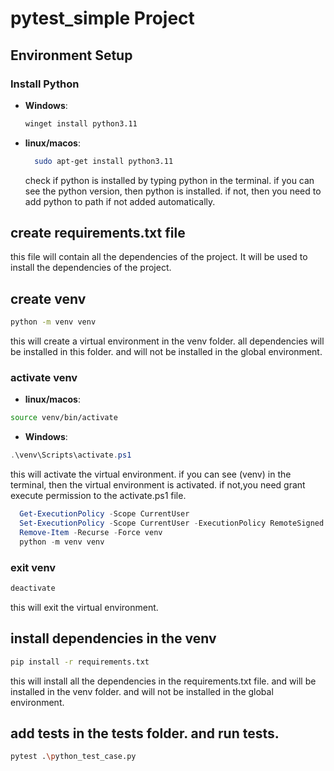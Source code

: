 # pytest_simple Project

## Environment Setup

### Install Python
- **Windows**:
  ```bash
  winget install python3.11
  ```

- **linux/macos**:
  ```bash
    sudo apt-get install python3.11
  ```
  check if python is installed by typing python in the terminal. if you can see the python version, then python is installed. if not, then you need to add python to path if not added automatically.

## create requirements.txt file
 this file will contain all the dependencies of the project. It will be used to install the dependencies of the project. 

## create venv
```bash
python -m venv venv
```
  this will create a virtual environment in the venv folder. all dependencies will be installed in this folder. and will not be installed in the global environment.

### activate venv

- **linux/macos**:
```bash
source venv/bin/activate
```

- **Windows**:
```powershell
.\venv\Scripts\activate.ps1
```
this will activate the virtual environment. 
if you can see (venv) in the terminal, then the virtual environment is activated.
if not,you need grant execute permission to the activate.ps1 file.
  
```powershell
  Get-ExecutionPolicy -Scope CurrentUser
  Set-ExecutionPolicy -Scope CurrentUser -ExecutionPolicy RemoteSigned
  Remove-Item -Recurse -Force venv
  python -m venv venv
```

### exit venv

```bash
deactivate
```
this will exit the virtual environment.


## install dependencies in the venv
```bash
pip install -r requirements.txt
```
  this will install all the dependencies in the requirements.txt file. and will be installed in the venv folder. and will not be installed in the global environment.

## add tests in the tests folder. and run tests.
```bash
pytest .\python_test_case.py
```